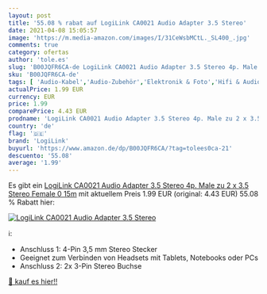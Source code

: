 ```yaml
---
layout: post
title: '55.08 % rabat auf LogiLink CA0021 Audio Adapter 3.5 Stereo'
date: 2021-04-08 15:05:57
image: 'https://m.media-amazon.com/images/I/31CeWsbMCtL._SL400_.jpg'
comments: true
category: ofertas
author: 'tole.es'
slug: 'B00JQFR6CA-de LogiLink CA0021 Audio Adapter 3.5 Stereo 4p. Male zu 2 x...'
sku: 'B00JQFR6CA-de'
tags: [ 'Audio-Kabel','Audio-Zubehör','Elektronik & Foto','Hifi & Audio','Klinkenkabel','logilink', ]
actualPrice: 1.99 EUR
currency: EUR
price: 1.99
comparePrice: 4.43 EUR
prodname: 'LogiLink CA0021 Audio Adapter 3.5 Stereo 4p. Male zu 2 x 3.5 Stereo Female  0 15m'
country: 'de'
flag: '🇩🇪'
brand: 'LogiLink'
buyurl: 'https://www.amazon.de/dp/B00JQFR6CA/?tag=tolees0ca-21'
descuento: '55.08'
average: '1.99'
---
```


Es gibt ein [LogiLink CA0021 Audio Adapter 3.5 Stereo 4p. Male zu 2 x 3.5 Stereo Female  0 15m](https://www.amazon.de/dp/B00JQFR6CA/?tag=tolees0ca-21) mit aktuellem Preis 1.99 EUR (original: 4.43 EUR) 55.08 % Rabatt hier:

[![LogiLink CA0021 Audio Adapter 3.5 Stereo](https://m.media-amazon.com/images/I/31CeWsbMCtL._SL400_.jpg)](https://www.amazon.de/dp/B00JQFR6CA/?tag=tolees0ca-21)

ℹ️:

- Anschluss 1: 4-Pin 3,5 mm Stereo Stecker
- Geeignet zum Verbinden von Headsets mit Tablets, Notebooks oder PCs
- Anschluss 2: 2x 3-Pin Stereo Buchse

[🛒 kauf es hier!!](https://www.amazon.de/dp/B00JQFR6CA/?tag=tolees0ca-21)
